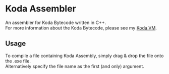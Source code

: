# Koda Assembler
An assembler for Koda Bytecode written in C++.  
For more information about the Koda Bytecode, please see my [Koda VM](https://github.com/JanoschABR/koda-vm).

## Usage
To compile a file containing Koda Assembly, simply drag & drop the file onto the .exe file.  
Alternatively specify the file name as the first (and only) argument.
